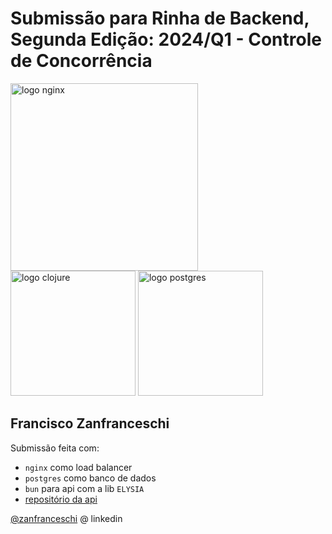# Submissão para Rinha de Backend, Segunda Edição: 2024/Q1 - Controle de Concorrência

<img src="https://upload.wikimedia.org/wikipedia/commons/c/c5/Nginx_logo.svg" alt="logo nginx" width="300" height="auto">
<br />
<img src="https://bun.sh/logo.svg" alt="logo clojure" width="200" height="auto">
<img src="https://upload.wikimedia.org/wikipedia/commons/2/29/Postgresql_elephant.svg" alt="logo postgres" width="200" height="auto">


## Francisco Zanfranceschi
Submissão feita com:
- `nginx` como load balancer
- `postgres` como banco de dados
- `bun` para api com a lib `ELYSIA`
- [repositório da api](https://github.com/WillianSugiyama/rinhabackend-2024q1-bun)

[@zanfranceschi](https://www.linkedin.com/in/willian-sugiyama-3b45b7ba/) @ linkedin